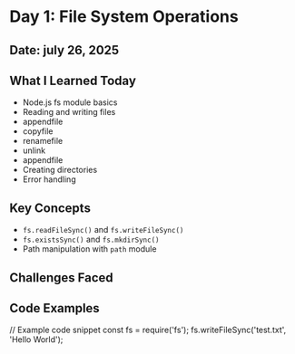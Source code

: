 # Day 1: File System Operations

## Date: july 26, 2025

## What I Learned Today
- Node.js fs module basics
- Reading and writing files
- appendfile
- copyfile
- renamefile
- unlink
- appendfile
- Creating directories
- Error handling

## Key Concepts
- `fs.readFileSync()` and `fs.writeFileSync()`
- `fs.existsSync()` and `fs.mkdirSync()`
- Path manipulation with `path` module

## Challenges Faced


## Code Examples
// Example code snippet
const fs = require('fs');
fs.writeFileSync('test.txt', 'Hello World');